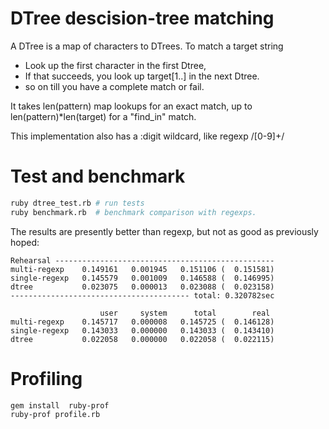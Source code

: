 # DTree descision-tree matching

A DTree is a map of characters to DTrees.
To match a target string
- Look up the first character in the first Dtree,
- If that succeeds, you look up target[1..] in the next Dtree.
- so on till you have a complete match or fail.

It takes len(pattern) map lookups for an exact match,
up to len(pattern)*len(target) for a "find_in" match.

This implementation also has a :digit wildcard, like regexp /[0-9]+/

# Test and benchmark

``` sh
ruby dtree_test.rb # run tests
ruby benchmark.rb  # benchmark comparison with regexps.
```

The results are presently better than regexp, but not as good as previously hoped:

``` text
Rehearsal -------------------------------------------------
multi-regexp    0.149161   0.001945   0.151106 (  0.151581)
single-regexp   0.145579   0.001009   0.146588 (  0.146995)
dtree           0.023075   0.000013   0.023088 (  0.023158)
---------------------------------------- total: 0.320782sec

                    user     system      total        real
multi-regexp    0.145717   0.000008   0.145725 (  0.146128)
single-regexp   0.143033   0.000000   0.143033 (  0.143410)
dtree           0.022058   0.000000   0.022058 (  0.022115)
```

# Profiling

``` sh
gem install  ruby-prof
ruby-prof profile.rb
```
